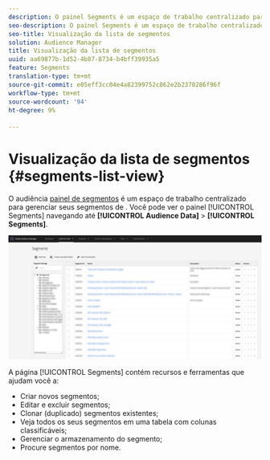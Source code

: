 ```yaml
---
description: O painel Segments é um espaço de trabalho centralizado para gerenciar destinos.
seo-description: O painel Segments é um espaço de trabalho centralizado para gerenciar destinos.
seo-title: Visualização da lista de segmentos
solution: Audience Manager
title: Visualização da lista de segmentos
uuid: aa69877b-1d52-4b87-8734-b4bff39935a5
feature: Segments
translation-type: tm+mt
source-git-commit: e05eff3cc04e4a82399752c862e2b2370286f96f
workflow-type: tm+mt
source-wordcount: '94'
ht-degree: 9%

---
```



# Visualização da lista de segmentos {#segments-list-view}

O audiência [painel de segmentos](https://bank.demdex.com/portal/Segments/SegmentBuilder.ddx#list) é um espaço de trabalho centralizado para gerenciar seus segmentos de . Você pode ver o painel [!UICONTROL Segments] navegando até **[!UICONTROL Audience Data]** > **[!UICONTROL Segments]**.

![painel de segmentos](assets/segments-dashboard.png)

A página [!UICONTROL Segments] contém recursos e ferramentas que ajudam você a:

* Criar novos segmentos;
* Editar e excluir segmentos;
* Clonar (duplicado) segmentos existentes;
* Veja todos os seus segmentos em uma tabela com colunas classificáveis;
* Gerenciar o armazenamento do segmento;
* Procure segmentos por nome.
